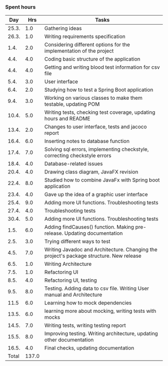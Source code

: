 ### Spent hours ###

| Day  | Hrs | Tasks |       
| ---- | ----- | -------------- | 
| 25.3. | 1.0 | Gathering ideas  |
| 26.3. | 1.0 | Writing requirements specification |	
| 1.4.  | 2.0 | Considering different options for the implementation of the project |
| 4.4.  | 4.0 | Coding basic structure of the application |
| 4.4.  | 4.0 | Getting and writing blood test information for csv file |
| 5.4.  | 3.0 | User interface |
| 6.4.  | 2.0 | Studying how to test a Spring Boot application |
| 9.4.  | 3.0 | Working on various classes to make them testable, updating POM |
| 10.4. | 5.0 | Writing tests, checking test coverage, updating hours and README |
| 13.4. | 2.0 | Changes to user interface, tests and jacoco report |
| 16.4. | 6.0 | Inserting notes to database function |
| 17.4. | 7.0 | Solving sql errors, implementing checkstyle, correcting checkstyle errors |
| 18.4. | 4.0 | Database-related issues |
| 20.4. | 4.0 | Drawing class diagram, JavaFX revision |
| 22.4. | 8.0 | Studied how to combine JavaFx with Spring boot application |
| 23.4. | 4.0 | Gave up the idea of a graphic user interface |
| 25.4. | 9.0 | Adding more UI functions. Troubleshooting tests |
| 27.4.	| 4.0 | Troubleshooting tests |
| 30.4. | 5.0 | Adding more UI functions. Troubleshooting tests |
| 1.5.  | 6.0 | Adding findCauses() function. Making pre-release. Updating documentation | 
| 2.5.  | 3.0 | Trying different ways to test |
| 4.5.  | 7.0 | Writing Javadoc and Architecture. Changing the project's package structure. New release |
| 6.5.  | 1.0 | Writing Architecture |
| 7.5.  | 1.0 | Refactoring UI |
| 8.5.  | 4.0 | Refactoring UI, testing |
| 9.5.  | 8.0 | Testing. Adding data to csv file. Writing User manual and Architecture	|
| 11.5  | 6.0 | Learning how to mock dependencies |
| 13.5. | 6.0 | learning more about mocking, writing tests with mocks |
| 14.5. | 7.0 | Writing tests, writing testing report |
| 15.5. | 8.0 | Improving testing. Writing architecture, updating other documentation |
| 16.5. | 4.0 | Final checks, updating documentation |
|Total  | 137.0 |                   |

